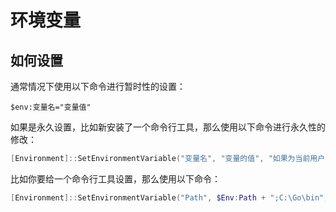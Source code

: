 # 环境变量

## 如何设置
通常情况下使用以下命令进行暂时性的设置：
```
$env:变量名="变量值"
```

如果是永久设置，比如新安装了一个命令行工具，那么使用以下命令进行永久性的修改：
```powershell
[Environment]::SetEnvironmentVariable("变量名", "变量的值", "如果为当前用户设置写User，为整个系统设置就是Machine");
```
比如你要给一个命令行工具设置，那么使用以下命令：
```powershell
[Environment]::SetEnvironmentVariable("Path", $Env:Path + ";C:\Go\bin", "User")
```
